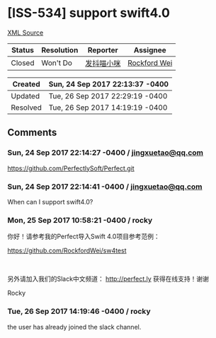 # [ISS-534] support swift4.0

[XML Source](../xml/ISS-534.xml)
<p></p>





Status|Resolution|Reporter|Assignee
------|----------|--------|--------
Closed|Won't Do|[发抖喵小咪](jingxuetao@qq.com)|[Rockford Wei]($rocky)





Created|Sun, 24 Sep 2017 22:13:37 -0400
-------|--------------
Updated|Tue, 26 Sep 2017 22:29:19 -0400
Resolved|Tue, 26 Sep 2017 14:19:19 -0400


## Comments




### Sun, 24 Sep 2017 22:14:27 -0400 / jingxuetao@qq.com 

<p><p><a href="https://github.com/PerfectlySoft/Perfect.git" class="external-link" rel="nofollow">https://github.com/PerfectlySoft/Perfect.git</a></p></p>


### Sun, 24 Sep 2017 22:14:41 -0400 / jingxuetao@qq.com 

<p><p>When can I support swift4.0?</p></p>


### Mon, 25 Sep 2017 10:58:21 -0400 / rocky 

<p><p>你好！请参考我的Perfect导入Swift 4.0项目参考范例：</p>

<p><a href="https://github.com/RockfordWei/sw4test" class="external-link" rel="nofollow">https://github.com/RockfordWei/sw4test</a></p>

<p> </p>

<p>另外请加入我们的Slack中文频道： <a href="http://perfect.ly/" class="external-link" rel="nofollow">http://perfect.ly</a> 获得在线支持！谢谢</p>



<p>Rocky</p></p>


### Tue, 26 Sep 2017 14:19:46 -0400 / rocky 

<p><p>the user has already joined the slack channel.</p></p>


